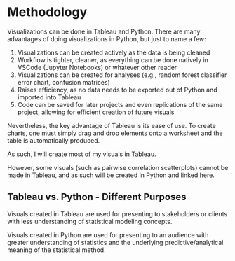 # Methodology

Visualizations can be done in Tableau and Python. There are many advantages of doing visualizations in Python, but just to name a few:

1. Visualizations can be created actively as the data is being cleaned
2. Workflow is tighter, cleaner, as everything can be done natively in VSCode (Jupyter Notebooks) or whatever other reader
3. Visualizations can be created for analyses (e.g., random forest classifier error chart, confusion matrices)
4. Raises efficiency, as no data needs to be exported out of Python and imported into Tableau
5. Code can be saved for later projects and even replications of the same project, allowing for efficient creation of future visuals

Nevertheless, the key advantage of Tableau is its ease of use. To create charts, one must simply drag and drop elements onto a worksheet and the table is automatically produced.

As such, I will create most of my visuals in Tableau.

However, some visuals (such as pairwise correlation scatterplots) cannot be made in Tableau, and as such will be created in Python and linked here.

## Tableau vs. Python - Different Purposes

Visuals created in Tableau are used for presenting to stakeholders or clients with less understanding of statistical modeling concepts.

Visuals created in Python are used for presenting to an audience with greater understanding of statistics and the underlying predictive/analytical meaning of the statistical method.
